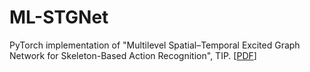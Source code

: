 # ML-STGNet
PyTorch implementation of "Multilevel Spatial–Temporal Excited Graph Network for Skeleton-Based Action Recognition", TIP.
[[PDF](https://ieeexplore.ieee.org/document/9997556/)]
